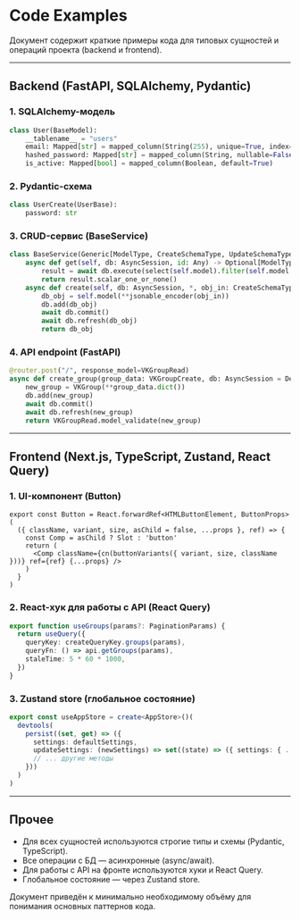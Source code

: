 # Code Examples

Документ содержит краткие примеры кода для типовых сущностей и операций проекта (backend и frontend).

---

## Backend (FastAPI, SQLAlchemy, Pydantic)

### 1. SQLAlchemy-модель
```python
class User(BaseModel):
    __tablename__ = "users"
    email: Mapped[str] = mapped_column(String(255), unique=True, index=True, nullable=False)
    hashed_password: Mapped[str] = mapped_column(String, nullable=False)
    is_active: Mapped[bool] = mapped_column(Boolean, default=True)
```

### 2. Pydantic-схема
```python
class UserCreate(UserBase):
    password: str
```

### 3. CRUD-сервис (BaseService)
```python
class BaseService(Generic[ModelType, CreateSchemaType, UpdateSchemaType]):
    async def get(self, db: AsyncSession, id: Any) -> Optional[ModelType]:
        result = await db.execute(select(self.model).filter(self.model.id == id))
        return result.scalar_one_or_none()
    async def create(self, db: AsyncSession, *, obj_in: CreateSchemaType) -> ModelType:
        db_obj = self.model(**jsonable_encoder(obj_in))
        db.add(db_obj)
        await db.commit()
        await db.refresh(db_obj)
        return db_obj
```

### 4. API endpoint (FastAPI)
```python
@router.post("/", response_model=VKGroupRead)
async def create_group(group_data: VKGroupCreate, db: AsyncSession = Depends(get_db)):
    new_group = VKGroup(**group_data.dict())
    db.add(new_group)
    await db.commit()
    await db.refresh(new_group)
    return VKGroupRead.model_validate(new_group)
```

---

## Frontend (Next.js, TypeScript, Zustand, React Query)

### 1. UI-компонент (Button)
```tsx
export const Button = React.forwardRef<HTMLButtonElement, ButtonProps>(
  ({ className, variant, size, asChild = false, ...props }, ref) => {
    const Comp = asChild ? Slot : 'button'
    return (
      <Comp className={cn(buttonVariants({ variant, size, className }))} ref={ref} {...props} />
    )
  }
)
```

### 2. React-хук для работы с API (React Query)
```ts
export function useGroups(params?: PaginationParams) {
  return useQuery({
    queryKey: createQueryKey.groups(params),
    queryFn: () => api.getGroups(params),
    staleTime: 5 * 60 * 1000,
  })
}
```

### 3. Zustand store (глобальное состояние)
```ts
export const useAppStore = create<AppStore>()(
  devtools(
    persist((set, get) => ({
      settings: defaultSettings,
      updateSettings: (newSettings) => set((state) => ({ settings: { ...state.settings, ...newSettings } })),
      // ... другие методы
    }))
  )
)
```

---

## Прочее

- Для всех сущностей используются строгие типы и схемы (Pydantic, TypeScript).
- Все операции с БД — асинхронные (async/await).
- Для работы с API на фронте используются хуки и React Query.
- Глобальное состояние — через Zustand store.

Документ приведён к минимально необходимому объёму для понимания основных паттернов кода.
